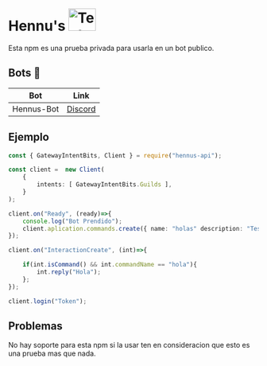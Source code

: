 # Hennu's <img src="https://cdn.discordapp.com/attachments/1123979210151698513/1123979701589901382/logohennus-512.png" alt="Texto alternativo" width="55" height="45">

Esta npm es una prueba privada para usarla en un bot publico.

## **Bots** 🤖

| Bot        | Link                                     |
| ---------- | ---------------------------------------- |
| Hennus-Bot | [Discord](https://discord.gg/3nqwV9FK4E) |

## Ejemplo

```ts
const { GatewayIntentBits, Client } = require("hennus-api");

const client =  new Client(
    {
        intents: [ GatewayIntentBits.Guilds ],  
    }
);

client.on("Ready", (ready)=>{
    console.log("Bot Prendido");
    client.aplication.commands.create({ name: "holas" description: "TestHola"});
});

client.on("InteractionCreate", (int)=>{

    if(int.isCommand() && int.commandName == "hola"){
        int.reply("Hola");
    };
});

client.login("Token");
```

## **Problemas**

No hay soporte para esta npm si la usar ten en consideracion que esto es una
prueba mas que nada.
